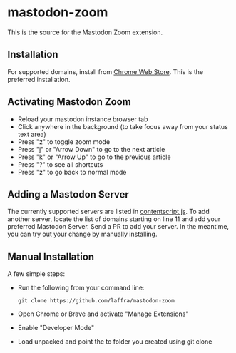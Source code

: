 # mastodon-zoom

This is the source for the Mastodon Zoom extension.

## Installation

For supported domains, install from [Chrome Web Store](https://chrome.google.com/webstore/detail/mastodon-zoom/hhhbnhdjbimopocclifikecdnmngjpaf). 
This is the preferred installation.

## Activating Mastodon Zoom

  - Reload your mastodon instance browser tab
  - Click anywhere in the background (to take focus away from your status text area)
  - Press "z" to toggle zoom mode
  - Press "j" or "Arrow Down" to go to the next article
  - Press "k" or "Arrow Up" to go to the previous article
  - Press "?" to see all shortcuts
  - Press "z" to go back to normal mode
  
## Adding a Mastodon Server

The currently supported servers are listed in [contentscript.js](https://github.com/laffra/mastodon-zoom/blob/main/contentscript.js). 
To add another server, locate the list of domains starting on line 11 and add your preferred Mastodon Server.
Send a PR to add your server. In the meantime, you can try out your change by manually installing.

## Manual Installation

A few simple steps:

  - Run the following from your command line:

        git clone https://github.com/laffra/mastodon-zoom
    
  - Open Chrome or Brave and activate "Manage Extensions" 
  - Enable "Developer Mode"
  - Load unpacked and point the to folder you created using git clone
